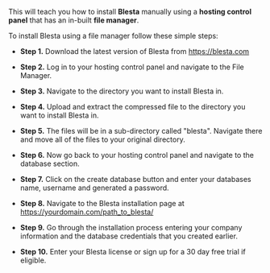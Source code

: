 This will teach you how to install **Blesta** manually using a **hosting control panel** that has an in-built **file manager**.

To install Blesta using a file manager follow these simple steps:

* **Step 1.** Download the latest version of Blesta from https://blesta.com

* **Step 2.** Log in to your hosting control panel and navigate to the File Manager.

* **Step 3.** Navigate to the directory you want to install Blesta in.

* **Step 4.** Upload and extract the compressed file to the directory you want to install Blesta in.

* **Step 5.** The files will be in a sub-directory called "blesta". Navigate there and move all of the files to your original directory.

* **Step 6.** Now go back to your hosting control panel and navigate to the database section.

* **Step 7.** Click on the create database button and enter your databases name, username and generated a password.

* **Step 8.** Navigate to the Blesta installation page at https://yourdomain.com/path_to_blesta/

* **Step 9.** Go through the installation process entering your company information and the database credentials that you created earlier.

* **Step 10.** Enter your Blesta license or sign up for a 30 day free trial if eligible.
